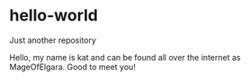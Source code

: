 # hello-world
Just another repository

Hello, my name is kat and can be found all over the internet as MageOfElgara. 
Good to meet you!
